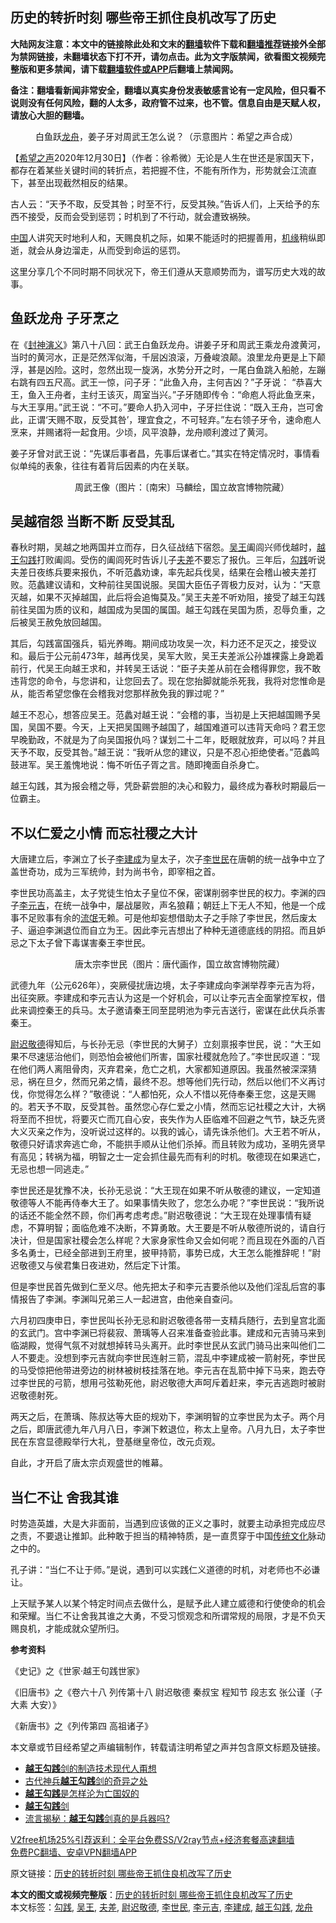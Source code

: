  <h2>历史的转折时刻 哪些帝王抓住良机改写了历史</h2> <p class="notice"><b>大陆网友注意：本文中的链接除此处和文末的<a href="https://github.com/bannedbook/fanqiang" >翻墙</a>软件下载和<a href="https://github.com/killgcd/justmysocks/blob/master/README.md">翻墙推荐</a>链接外全部为禁网链接，未翻墙状态下打不开，请勿点击。此为文字版禁闻，欲看图文视频完整版和更多禁闻，请下载<a href="https://github.com/bannedbook/fanqiang">翻墙软件或APP</a>后翻墙上禁闻网。</p><p>备注：翻墙看新闻非常安全，翻墙以真实身份发表敏感言论有一定风险，但只看不说则没有任何风险，翻的人太多，政府管不过来，也不管。信息自由是天赋人权，请放心大胆的翻墙。</b></p>  <div class="entry"> <figure> <p><figcaption>白鱼跃<a href="https://www.bannedbook.org/bnews/tag/%E9%BE%99%E8%88%9F/" class="st_tag internal_tag" rel="tag" title="标签 龙舟 下的日志">龙舟</a>，姜子牙对周武王怎么说？（示意图片：希望之声合成）</figcaption></figure> <p>【<span class='wp_keywordlink_affiliate'><a href="https://www.soundofhope.org" title="希望之声" target="_blank">希望之声</a></span>2020年12月30日】（作者：徐希微）无论是人生在世还是家国天下，都存在着某些关键时间的转折点，若把握不住，不能有所作为，形势就会江流直下，甚至出现截然相反的结果。</p> <p>古人云：“天予不取，反受其咎；时至不行，反受其殃。”告诉人们，上天给予的东西不接受，反而会受到惩罚；时机到了不行动，就会遭致祸殃。</p> <p><span class='wp_keywordlink_affiliate'><a href="https://www.bannedbook.org/" title="中国" target="_blank">中国</a></span>人讲究天时地利人和，天赐良机之际，如果不能适时的把握善用，<span class='wp_keywordlink'><a href="https://www.bannedbook.org/forum11/topic248.html" title="禁片：情为何物？生死相许？自由电影《机缘》下载、在线观看" target="_blank">机缘</a></span>稍纵即逝，就会从身边溜走，从而受到命运的惩罚。</p> <p>这里分享几个不同时期不同状况下，帝王们遵从天意顺势而为，谱写历史大戏的故事。</p> <h2>鱼跃龙舟 子牙烹之</h2> <p>在《<span class='wp_keywordlink'><a href="https://www.bannedbook.org/forum3/topic6139.html" title="《封神演义》" target="_blank">封神演义</a></span>》第八十八回：武王白鱼跃龙舟。讲姜子牙和周武王乘龙舟渡黄河，当时的黄河水，正是茫然浑似海，千层凶浪滚，万叠峻浪颠。浪里龙舟更是上下颠浮，甚是凶险。这时，忽然出现一旋涡，水势分开之时，一尾白鱼跳入船舱，左蹦右跳有四五尺高。武王一惊，问子牙：“此鱼入舟，主何吉凶？”子牙说： “恭喜大王，鱼入王舟者，主纣王该灭，周室当兴。”子牙随即传令：“命庖人将此鱼烹来，与大王享用。”武王说：“不可。”要命人扔入河中，子牙拦住说：“既入王舟，岂可舍此，正谓‘天赐不取，反受其咎’，理宜食之，不可轻弃。”左右领子牙令，速命庖人烹来，并赐诸将一起食用。少顷，风平浪静，龙舟顺利渡过了黄河。</p> <p>姜子牙曾对武王说：“先谋后事者昌，先事后谋者亡。”其实在特定情况时，事情看似单纯的表象，往往有着背后因素的内在关联。</p> <figure><figcaption>&nbsp; &nbsp; &nbsp; &nbsp; &nbsp; &nbsp; &nbsp; &nbsp; 周武王像（图片：〔南宋〕马麟绘，国立故宫博物院藏）</figcaption></figure> <h2>吴越宿怨 当断不断 反受其乱</h2> <p>春秋时期，吴越之地两国并立而存，日久征战结下宿怨。<a href="https://www.bannedbook.org/bnews/tag/%e5%90%b4%e7%8e%8b/" class="st_tag internal_tag" rel="tag" title="标签 吴王 下的日志">吴王</a>阖闾兴师伐越时，<a href="https://www.bannedbook.org/bnews/tag/%e8%b6%8a%e7%8e%8b%e5%8b%be%e8%b7%b5/" class="st_tag internal_tag" rel="tag" title="标签 越王勾践 下的日志">越王勾践</a>打败阖闾。受伤的阖闾死时告诉儿子<a href="https://www.bannedbook.org/bnews/tag/%E5%A4%AB%E5%B7%AE/" class="st_tag internal_tag" rel="tag" title="标签 夫差 下的日志">夫差</a>不要忘了报仇。三年后，<a href="https://www.bannedbook.org/bnews/tag/%E5%8B%BE%E8%B7%B5/" class="st_tag internal_tag" rel="tag" title="标签 勾践 下的日志">勾践</a>听说夫差日夜练兵要来报仇，不听范蠡劝谏，率先起兵伐吴，结果在会稽山被夫差打败。范蠡建议请和，文种前往吴国说服。吴国大臣伍子胥极力反对，认为：“天意灭越，如果不灭掉越国，此后将会追悔莫及。”吴王夫差不听劝阻，接受了越王勾践前往吴国为质的议和，越国成为吴国的属国。越王勾践在吴国为质，忍辱负重，之后被吴王赦免放回越国。</p>  <p>其后，勾践富国强兵，韬光养晦。期间成功攻吴一次，料力还不足灭之，接受议和。最后于公元前473年，越再伐吴，吴军大败，吴王夫差派公孙雄裸露上身跪着前行，代吴王向越王求和，并转吴王话说：“臣子夫差从前在会稽得罪您，我不敢违背您的命令，与您讲和，让您回去了。现在您抬脚就能杀死我，我将对您惟命是从，能否希望您像在会稽我对您那样赦免我的罪过呢？”</p> <p>越王不忍心，想答应吴王。范蠡对越王说：“会稽的事，当初是上天把越国赐予吴国，吴国不要。今天，上天把吴国赐予越国了，越国难道可以违背天命吗？君王您早晚勤政，不就是为了向吴国报仇吗？谋划二十二年，眨眼就放弃，可以吗？并且天予不取，反受其咎。”越王说：“我听从您的建议，只是不忍心拒绝使者。”范蠡鸣鼓进军。吴王羞愧地说：悔不听伍子胥之言。随即掩面自杀身亡。</p> <p>越王勾践，其为报会稽之辱，凭卧薪尝胆的决心和毅力，最终成为春秋时期最后一位霸主。</p> <h2>不以仁爱之小情 而忘社稷之大计</h2> <p>大唐建立后，李渊立了长子<a href="https://www.bannedbook.org/bnews/tag/%E6%9D%8E%E5%BB%BA%E6%88%90/" class="st_tag internal_tag" rel="tag" title="标签 李建成 下的日志">李建成</a>为皇太子，次子<a href="https://www.bannedbook.org/bnews/tag/%e6%9d%8e%e4%b8%96%e6%b0%91/" class="st_tag internal_tag" rel="tag" title="标签 李世民 下的日志">李世民</a>在唐朝的统一战争中立了盖世奇功，成为三军统帅，封为尚书令，即宰相之首。</p> <p>李世民功高盖主，太子党徒生怕太子皇位不保，密谋削弱李世民的权力。李渊的四子<a href="https://www.bannedbook.org/bnews/tag/%E6%9D%8E%E5%85%83%E5%90%89/" class="st_tag internal_tag" rel="tag" title="标签 李元吉 下的日志">李元吉</a>，在统一战争中，屡战屡败，声名狼藉；朝廷上下无人不知，他是一个成事不足败事有余的<span class='wp_keywordlink'><a href="https://www.bannedbook.org/forum11/topic282.html" title="禁片：评中国共产党的流氓本性" target="_blank">流氓</a></span>无赖。可是他却妄想借助太子之手除了李世民，然后废太子、逼迫李渊退位而自立为王。因此李元吉想出了种种无道德底线的阴招。而且妒忌之下太子曾下毒谋害秦王李世民。</p> <figure><figcaption>&nbsp; &nbsp; &nbsp; &nbsp; &nbsp; &nbsp; &nbsp; &nbsp; 唐太宗李世民（图片：唐代画作，国立故宫博物院藏）</figcaption></figure> <p>武德九年（公元626年），突厥侵扰唐边境，太子李建成向李渊举荐李元吉为将，出征突厥。李建成和李元吉认为这是一个好机会，可以让李元吉全面掌控军权，借此来调控秦王的兵马。太子邀请秦王同至昆明池为李元吉送行，密谋在此伏兵杀害秦王。</p> <p><a href="https://www.bannedbook.org/bnews/tag/%e5%b0%89%e8%bf%9f%e6%95%ac%e5%be%b7/" class="st_tag internal_tag" rel="tag" title="标签 尉迟敬德 下的日志">尉迟敬德</a>得知后，与长孙无忌（李世民的大舅子）立刻禀报李世民，说：“大王如果不尽速惩治他们，则恐怕会被他们所害，国家社稷就危险了。”李世民叹道：“现在他们两人离阻骨肉，灭弃君亲，危亡之机，大家都知道原因。我虽然被深深猜忌，祸在旦夕，然而兄弟之情，最终不忍。想等他们先行动，然后以他们不义再讨伐，你觉得怎么样？”敬德说：“人都怕死，众人不惜以死侍奉秦王您，这是天赐的。若天予不取，反受其咎。虽然您心存仁爱之小情，然而忘记社稷之大计，大祸将至而不担忧，将要灭亡而兀自心安，丧失作为人臣临难不回避之气节，缺乏先贤大义灭亲之作为，没听说过这样的。以我的诚心，请先诛杀他们。大王若不听从，敬德只好请求奔逃亡命，不能拱手顺从让他们杀掉。而且转败为成功，圣明先贤早有高见；转祸为福，明智之士一定会抓住最先而有利的时机。敬德现在如果逃亡，无忌也想一同逃走。”</p>  <p>李世民还是犹豫不决，长孙无忌说：“大王现在如果不听从敬德的建议，一定知道敬德等人不能再侍奉大王了。如果事情失败了，您怎么办呢？”李世民说：“我所说的话还不能全然不顾，你们再考虑考虑。”尉迟敬德说：“大王现在处理事情有疑虑，不算明智；面临危难不决断，不算勇敢。大王要是不听从敬德所说的，请自行决计，但是国家社稷会怎么样呢？大家身家性命又会如何呢？而且现在外面的八百多名勇士，已经全部进到王府里，披甲持箭，事势已成，大王怎么能推辞呢！”尉迟敬德又与侯君集日夜进劝，然后定下计策。</p> <p>但是李世民首先做到仁至义尽。他先把太子和李元吉要杀他以及他们淫乱后宫的事情报告了李渊。李渊叫兄弟三人一起进宫，由他亲自查问。</p> <p>六月初四庚申日，李世民叫长孙无忌和尉迟敬德各带一支精兵随行，去到皇宫北面的玄武门。宫中李渊已将裴寂、萧瑀等人召来准备查验此事。建成和元吉骑马来到临湖殿，觉得气氛不对就想掉转马头离开。此时李世民从玄武门骑马出来叫他们二人不要走。没想到李元吉就向李世民连射三箭，混乱中李建成被一箭射死，李世民的马受惊把他带进旁边的树林被树枝挂落在地。李元吉在乱箭中掉下马来，跑去夺过李世民的弓箭，想用弓弦勒死他，尉迟敬德大声呵斥着赶来，李元吉逃跑时被尉迟敬德射死。</p> <p>两天之后，在萧瑀、陈叔达等大臣的规劝下，李渊明智的立李世民为太子。两个月之后，即唐武德九年八月八日，李渊下敕退位，称太上皇帝。八月九日，太子李世民在东宫显德殿举行大礼，登基继皇帝位，改元贞观。</p> <p>自此，才开启了唐太宗贞观盛世的帷幕。</p> <h2>当仁不让 舍我其谁</h2> <p>时势造英雄，大是大非面前，当遇到应该做的正义之事时，就要主动承担完成应尽之责，不要退让推卸。此种敢于担当的精神特质，是一直贯穿于中国<span class='wp_keywordlink_affiliate'><a href="https://www.bannedbook.org/bnews/tculture/" title="传统文化" target="_blank">传统文化</a></span>脉动之中的。</p> <p>孔子讲：“当仁不让于师。”是说，遇到可以实践仁义道德的时机，对老师也不必谦让。</p>  <p>上天赋予某人以某个特定时间点去做什么，是赋予此人建立威德和行使使命的机会和荣耀。当仁不让舍我其谁之大勇，不受习惯观念和所谓常规的局限，才是不负天赐良机，才能成就众望所归。</p> <p><strong>参考资料</strong></p> <p>《史记》之《世家·越王句践世家》</p> <p>《旧唐书》之《卷六十八 列传第十八 尉迟敬德 秦叔宝 程知节 段志玄 张公谨（子大素 大安）》</p> <p>《新唐书》之《列传第四 高祖诸子》</p> <p>本文章或节目经希望之声编辑制作，转载请注明希望之声并包含原文标题及链接。</p> <ul class='op-related-articles' title='相关阅读'> <li><a href='https://www.bannedbook.org/bnews/ccpdope/20181228/1054522.html' target='_blank'><b>越王勾践</b>剑的制造技术现代人甭想</a></li> <li><a href='https://www.bannedbook.org/bnews/lifebaike/20181127/1037634.html' target='_blank'>古代神兵<b>越王勾践</b>剑的奇异之处</a></li> <li><a href='https://www.bannedbook.org/bnews/lishi/20130326/666852.html' target='_blank'><b>越王勾践</b>是怎样沦为亡国奴的</a></li> <li><a href='https://www.bannedbook.org/bnews/lishi/20130918/661789.html' target='_blank'><b>越王勾践</b>剑</a></li> <li><a href='https://www.bannedbook.org/bnews/cnnews/aboluonews/20150608/408102.html' target='_blank'>流言揭秘：<b>越王勾践</b>剑真的是兵器吗?</a></li> </ul> <p class="texttj"> <a href="https://github.com/bannedbook/fanqiang/wiki/V2ray%E6%9C%BA%E5%9C%BA" target="_blank">V2free机场25%引荐返利：全平台免费SS/V2ray节点+经济套餐高速翻墙</a><br/> <a href="https://github.com/bannedbook/fanqiang/wiki/%E7%A6%81%E9%97%BB%E7%BD%91%E5%AE%89%E5%8D%93%E7%BF%BB%E5%A2%99%E6%96%B0%E9%97%BBAPP" target="_blank">免费PC翻墙、安卓VPN翻墙APP</a></p><p>原文链接：<a class="src_link"  href="https://www.soundofhope.org/post/458041" target="_blank">历史的转折时刻 哪些帝王抓住良机改写了历史</a></p> <a name='sharetosocial'></a>       <div><b>本文的图文或视频完整版</b>：<a href='https://www.bannedbook.org/bnews/comments/20201231/1458121.html'>历史的转折时刻 哪些帝王抓住良机改写了历史</a></div>  </div><!--END ENTRY--> <div class="postfooter"> <div>本文标签：<a href="https://www.bannedbook.org/bnews/tag/%E5%8B%BE%E8%B7%B5/" rel="tag">勾践</a>, <a href="https://www.bannedbook.org/bnews/tag/%e5%90%b4%e7%8e%8b/" rel="tag">吴王</a>, <a href="https://www.bannedbook.org/bnews/tag/%E5%A4%AB%E5%B7%AE/" rel="tag">夫差</a>, <a href="https://www.bannedbook.org/bnews/tag/%e5%b0%89%e8%bf%9f%e6%95%ac%e5%be%b7/" rel="tag">尉迟敬德</a>, <a href="https://www.bannedbook.org/bnews/tag/%e6%9d%8e%e4%b8%96%e6%b0%91/" rel="tag">李世民</a>, <a href="https://www.bannedbook.org/bnews/tag/%E6%9D%8E%E5%85%83%E5%90%89/" rel="tag">李元吉</a>, <a href="https://www.bannedbook.org/bnews/tag/%E6%9D%8E%E5%BB%BA%E6%88%90/" rel="tag">李建成</a>, <a href="https://www.bannedbook.org/bnews/tag/%e8%b6%8a%e7%8e%8b%e5%8b%be%e8%b7%b5/" rel="tag">越王勾践</a>, <a href="https://www.bannedbook.org/bnews/tag/%E9%BE%99%E8%88%9F/" rel="tag">龙舟</a></div>  </div><!--END POSTFOOTER--> 